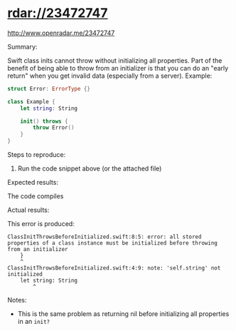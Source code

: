 # <rdar://23472747>

<http://www.openradar.me/23472747>

Summary:

Swift class inits cannot throw without initializing all properties. Part
of the benefit of being able to throw from an initializer is that you
can do an "early return" when you get invalid data (especially from a
server). Example:

```swift
struct Error: ErrorType {}

class Example {
    let string: String

    init() throws {
        throw Error()
    }
}
```

Steps to reproduce:

1. Run the code snippet above (or the attached file)

Expected results:

The code compiles

Actual results:

This error is produced:

```
ClassInitThrowsBeforeInitialized.swift:8:5: error: all stored properties of a class instance must be initialized before throwing from an initializer
    }
    ^
ClassInitThrowsBeforeInitialized.swift:4:9: note: 'self.string' not initialized
    let string: String
        ^
```

Notes:

- This is the same problem as returning nil before initializing all
  properties in an `init?`
